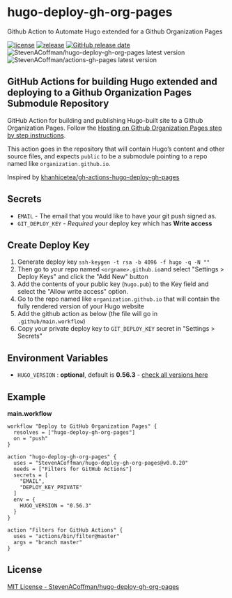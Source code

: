 # hugo-deploy-gh-org-pages
Github Action to Automate Hugo extended for a Github Organization Pages


[![license](https://img.shields.io/github/license/StevenACoffman/hugo-deploy-gh-org-pages.svg)](https://github.com/StevenACoffman/hugo-deploy-gh-org-pages/blob/master/LICENSE)
[![release](https://img.shields.io/github/release/StevenACoffman/hugo-deploy-gh-org-pages.svg)](https://github.com/StevenACoffman/hugo-deploy-gh-org-pages/releases/latest)
[![GitHub release date](https://img.shields.io/github/release-date/StevenACoffman/hugo-deploy-gh-org-pages.svg)](https://github.com/StevenACoffman/hugo-deploy-gh-org-pages/releases)
![StevenACoffman/hugo-deploy-gh-org-pages latest version](https://img.shields.io/github/release/StevenACoffman/hugo-deploy-gh-org-pages.svg?label=StevenACoffman%2Fhugo-deploy-gh-org-pages)
![StevenACoffman/actions-gh-pages latest version](https://img.shields.io/github/release/StevenACoffman/actions-gh-pages.svg?label=StevenACoffman%2Factions-gh-pages)


## GitHub Actions for building Hugo extended and deploying to a Github Organization Pages Submodule Repository

GitHub Action for building and publishing Hugo-built site to a Github Organization Pages. Follow the [Hosting on Github Organization Pages step by step instructions](https://gohugo.io/hosting-and-deployment/hosting-on-github/#step-by-step-instructions).

This action goes in the repository that will contain Hugo’s content and other source files, and expects `public` to be a submodule
pointing to a repo named like `organization.github.io`.

Inspired by [khanhicetea/gh-actions-hugo-deploy-gh-pages](https://github.com/khanhicetea/gh-actions-hugo-deploy-gh-pages)

## Secrets
- `EMAIL` - The email that you would like to have your git push signed as.
- `GIT_DEPLOY_KEY` - *Required* your deploy key which has **Write access**

## Create Deploy Key

1. Generate deploy key `ssh-keygen -t rsa -b 4096 -f hugo -q -N ""`
1. Then go to your repo named `<orgname>.github.io`and select "Settings > Deploy Keys" and click the "Add New" button
1. Add the contents of your public key (`hugo.pub`) to the Key field and select the "Allow write access" option.
1. Go to the repo named like `organization.github.io` that will contain the fully rendered version of your Hugo website
1. Add the github action as below (the file will go in `.github/main.workflow`)
1. Copy your private deploy key to `GIT_DEPLOY_KEY` secret in "Settings > Secrets"

## Environment Variables

- `HUGO_VERSION` : **optional**, default is **0.56.3** - [check all versions here](https://github.com/gohugoio/hugo/releases)

## Example

**main.workflow**

```hcl
workflow "Deploy to GitHub Organization Pages" {
  resolves = ["hugo-deploy-gh-org-pages"]
  on = "push"
}

action "hugo-deploy-gh-org-pages" {
  uses = "StevenACoffman/hugo-deploy-gh-org-pages@v0.0.20"
  needs = ["Filters for GitHub Actions"]
  secrets = [
    "EMAIL",
    "DEPLOY_KEY_PRIVATE"
  ]
  env = {
    HUGO_VERSION = "0.56.3"
  }
}

action "Filters for GitHub Actions" {
  uses = "actions/bin/filter@master"
  args = "branch master"
}
```



## License

[MIT License - StevenACoffman/hugo-deploy-gh-org-pages]

[MIT License - StevenACoffman/hugo-deploy-gh-org-pages]: https://github.com/StevenACoffman/hugo-deploy-gh-org-pages/blob/master/LICENSE
